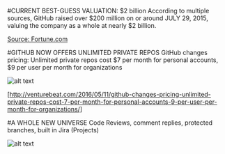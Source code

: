 #CURRENT BEST-GUESS VALUATION: $2 billion
According to multiple sources, GitHub raised over $200 million on or around JULY 29, 2015, valuing the company as a whole at nearly $2 billion.

[Source: Fortune.com](http://fortune.com/2015/07/29/github-raises-250-million-in-new-funding-now-valued-at-2-billion/)

#GITHUB NOW OFFERS UNLIMITED PRIVATE REPOS
GitHub changes pricing: Unlimited private repos cost $7 per month for personal accounts, $9 per user per month for organizations

![alt text](https://media.giphy.com/media/2WuHHWbGt3fY4/giphy.gif "This is dollars")

[http://venturebeat.com/2016/05/11/github-changes-pricing-unlimited-private-repos-cost-7-per-month-for-personal-accounts-9-per-user-per-month-for-organizations/]

#A WHOLE NEW UNIVERSE
Code Reviews, comment replies, protected branches, built in Jira (Projects) 

![alt text](http://i.giphy.com/3Jhdg8Qro5kMo.gif "A whole new universe of money")
